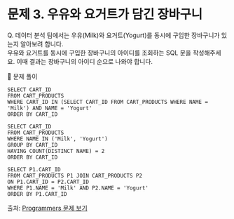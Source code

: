 # 문제 3. 우유와 요거트가 담긴 장바구니

Q. 데이터 분석 팀에서는 우유(Milk)와 요거트(Yogurt)를 동시에 구입한 장바구니가 있는지 알아보려 합니다. <br>
우유와 요거트를 동시에 구입한 장바구니의 아이디를 조회하는 SQL 문을 작성해주세요. 이때 결과는 장바구니의 아이디 순으로 나와야 합니다.

🔑 문제 풀이
```mysql
SELECT CART_ID
FROM CART_PRODUCTS
WHERE CART_ID IN (SELECT CART_ID FROM CART_PRODUCTS WHERE NAME = 'Milk') AND NAME = 'Yogurt'
ORDER BY CART_ID
```

```mysql
SELECT CART_ID
FROM CART_PRODUCTS
WHERE NAME IN ('Milk', 'Yogurt')
GROUP BY CART_ID
HAVING COUNT(DISTINCT NAME) = 2
ORDER BY CART_ID
```

```mysql
SELECT P1.CART_ID 
FROM CART_PRODUCTS P1 JOIN CART_PRODUCTS P2
ON P1.CART_ID = P2.CART_ID
WHERE P1.NAME = 'Milk' AND P2.NAME = 'Yogurt'
ORDER BY P1.CART_ID
```

출처: [Programmers 문제 보기](https://school.programmers.co.kr/learn/courses/30/lessons/62284)
